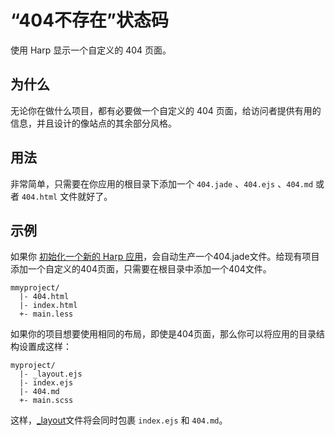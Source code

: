 # “404不存在”状态码

使用 Harp 显示一个自定义的 404 页面。

## 为什么

无论你在做什么项目，都有必要做一个自定义的 404 页面，给访问者提供有用的信息，并且设计的像站点的其余部分风格。

## 用法

非常简单，只需要在你应用的根目录下添加一个 `404.jade` 、`404.ejs` 、`404.md` 或者 `404.html` 文件就好了。

## 示例

如果你 [初始化一个新的 Harp 应用](http://harpjs.com/docs/environment/init)，会自动生产一个404.jade文件。给现有项目添加一个自定义的404页面，只需要在根目录中添加一个404文件。

``` 
mmyproject/
  |- 404.html
  |- index.html
  +- main.less
```

如果你的项目想要使用相同的布局，即使是404页面，那么你可以将应用的目录结构设置成这样：

``` 
myproject/
  |- _layout.ejs
  |- index.ejs
  |- 404.md
  +- main.scss
```

这样，[_layout](http://harpjs.com/docs/development/layout)文件将会同时包裹 `index.ejs` 和 `404.md`。